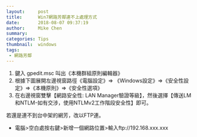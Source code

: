 ```yaml
---
layout:     post
title:      Win7網路芳鄰連不上處理方式
date:       2018-08-07 09:37:19
author:     Mike Chen
summary:    
categories: Tips
thumbnail:  windows
tags:
 - 網路芳鄰
---
```


1. 鍵入 gpedit.msc 叫出《本機群組原則編輯器》
2. 根據下圖展開左邊視窗路徑《電腦設定》=> 《Windows設定》=>《安全性設定》=>《本機原則》=>《安全性選項》
3. 在右邊視窗雙擊【網路安全性: LAN Manager驗證等級】，然後選擇【傳送LM和NTLM-如有交涉，使用NTLMv2工作階段安全性】即可。

若還是連不到台中架的網芳，改以FTP連。

* 電腦>空白處按右鍵>新增一個網路位置>輸入ftp://192.168.xxx.xxx